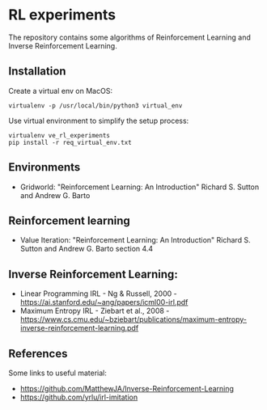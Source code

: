# RL experiments

The repository contains some algorithms of Reinforcement Learning and Inverse Reinforcement Learning.

## Installation

Create a virtual env on MacOS:

    virtualenv -p /usr/local/bin/python3 virtual_env

Use virtual environment to simplify the setup process:

    virtualenv ve_rl_experiments
    pip install -r req_virtual_env.txt

## Environments

- Gridworld: "Reinforcement Learning: An Introduction" Richard S. Sutton and Andrew G. Barto

## Reinforcement learning

- Value Iteration: "Reinforcement Learning: An Introduction" Richard S. Sutton and Andrew G. Barto section 4.4

## Inverse Reinforcement Learning:

- Linear Programming IRL - Ng & Russell, 2000 - https://ai.stanford.edu/~ang/papers/icml00-irl.pdf
- Maximum Entropy IRL - Ziebart et al., 2008 - https://www.cs.cmu.edu/~bziebart/publications/maximum-entropy-inverse-reinforcement-learning.pdf

## References

Some links to useful material:

- https://github.com/MatthewJA/Inverse-Reinforcement-Learning
- https://github.com/yrlu/irl-imitation